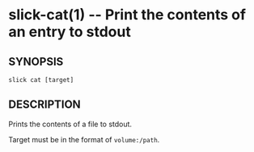 slick-cat(1) -- Print the contents of an entry to stdout
========================================================

## SYNOPSIS

    slick cat [target]

## DESCRIPTION

Prints the contents of a file to stdout.

Target must be in the format of `volume:/path`.
